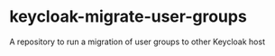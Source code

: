 # keycloak-migrate-user-groups
A repository to run a migration of user groups to other Keycloak host
